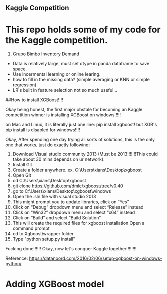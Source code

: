 ## Kaggle Competition

# This repo holds some of my code for the Kaggle competition.

1. Grupo Bimbo Inventory Demand
  - Data is relatively large, must set dtype in panda dataframe to save space.
  - Use incermental learning or online learing.
  - how to fill in the missing data? (simple averaging or KNN or simple regression)
  - LR's built in feature selection not so much useful...

##How to install XGBoost!!!!

Okay being honest, the first major obstale for becoming an Kaggle competition winner is installing XGBoost on windows!!!!!

on Mac and Linux, it is literally just one line: pip install xgboost! but XGB's pip install is disabled for windows!!!!

Okay, After spending one day trying all sorts of solutions, this is the only one that works, just do exactly following:

1. Download Visual studio community 2013 (Must be 2013!!!!!!!This could take about 30 mins depends on ur network).
2. Install Git
3. Create a folder anywhere. ex. C:\Users\xians\Desktop\xgboost
4. Open Git
5. cd C:\Users\xians\Desktop\xgboost
6. git clone https://github.com/dmlc/xgboost/tree/v0.40 
7. go to C:\Users\xians\Desktop\xgboost\windows
8. Open the .sln file with visual studio 2013
9. This might prompt you to update libraries, click on “Yes”
10. Click on “Debug” dropdown menu and select “Release” instead
11. Click on “Win32” dropdown menu and select “x64” instead
12. Click on “Build” and select “Build Solution”
13. This will create the required files for xgboost installation
Open a command prompt
14. cd to Xgboost\wrapper folder
15. Type "python setup.py install"

Fucking done!!!!!! Okay, now let's conquer Kaggle together!!!!!!!!

Reference: https://datanoord.com/2016/02/06/setup-xgboost-on-windows-python/

# Adding XGBoost model
